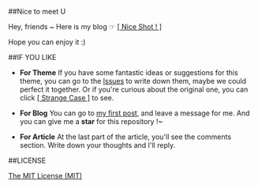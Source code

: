 ##Nice to meet U

Hey, friends ~ Here is my blog ☞  [[ Nice Shot ! ]](http://www.chen9.info/) 

Hope you can enjoy it :)

##IF YOU LIKE

- **For Theme** 
    If you have some fantastic ideas or suggestions for this theme, you can go to the [Issues](https://github.com/zchen9/zchen9.github.io/issues) to write down them, maybe we could perfect it together.
    Or if you're curious about the original one, you can click [[ Strange Case ]](https://github.com/thephuse/strange_case) to see.

- **For Blog**
    You can go to [my first post](http://www.chen9.info/new_start/2015/05/01/nice-to-meet-U.html), and leave  a message for me.
    And you can give me a **star** for this repository !~

- **For Article**
    At the last part of the article, you'll see the comments section. 
    Write down your thoughts and I'll reply.


##LICENSE

[The MIT License (MIT)](http://www.chen9.info/LICENSE)